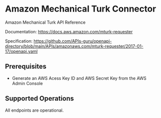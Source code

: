 # Amazon Mechanical Turk Connector

Amazon Mechanical Turk API Reference

Documentation: https://docs.aws.amazon.com/mturk-requester

Specification: https://github.com/APIs-guru/openapi-directory/blob/main/APIs/amazonaws.com/mturk-requester/2017-01-17/openapi.yaml

## Prerequisites

+ Generate an AWS Acess Key ID and AWS Secret Key from the AWS Admin Console

## Supported Operations
All endpoints are operational.